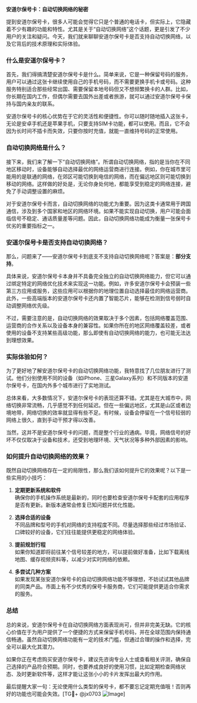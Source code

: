 **安道尔保号卡：自动切换网络的秘密**

提到安道尔保号卡，很多人可能会觉得它只是个普通的电话卡，但实际上，它隐藏着不少有趣的功能和特性。尤其是关于“自动切换网络”这个话题，更是引发了不少用户的关注和疑问。今天，我们就来聊聊安道尔保号卡是否支持自动切换网络，以及它背后的技术原理和实际体验。

### 什么是安道尔保号卡？

首先，我们得搞清楚安道尔保号卡是什么。简单来说，它是一种保留号码的服务，用户可以通过这张卡继续使用自己的手机号码，而不需要更换手机卡或号码。这种服务特别适合那些经常出国、需要保留本地号码但又不想频繁换卡的人群。比如，你长期在国内工作，但偶尔需要去国外出差或者旅游，就可以通过安道尔保号卡保持与国内亲友的联系。

安道尔保号卡的核心优势在于它的灵活性和便捷性。你可以随时随地插入这张卡，无论是安卓手机还是苹果手机，只要支持SIM卡功能，都可以使用。而且，它不会因为长时间不插卡而失效，只要你按时充值，就能一直维持号码的正常使用。

### 自动切换网络是什么？

接下来，我们来了解一下“自动切换网络”。所谓自动切换网络，指的是当你在不同地区移动时，设备能够自动选择最优的网络运营商进行连接。例如，你在城市里可能用的是联通的网络，在郊区可能切换到电信的网络，而在偏远地区则可能切换到移动的网络。这样做的好处是，无论你身处何地，都能享受到稳定的网络连接，避免了手动调整设置的麻烦。

对于安道尔保号卡而言，自动切换网络的功能尤为重要。因为这类卡通常用于跨国通信，涉及到多个国家和地区的网络环境。如果不能实现自动切换，用户可能会面临信号不稳定、通话质量差等问题。因此，自动切换网络功能成为衡量一张保号卡优劣的重要指标之一。

### 安道尔保号卡是否支持自动切换网络？

那么，问题来了——安道尔保号卡到底支不支持自动切换网络呢？答案是：**部分支持**。

具体来说，安道尔保号卡本身并不具备完全独立的自动切换网络能力，但它可以通过绑定特定的网络优化技术来实现这一功能。例如，许多安道尔保号卡会预装一些第三方应用或服务，这些应用可以根据你的地理位置自动选择最佳的网络运营商。此外，一些高端版本的安道尔保号卡还内置了智能芯片，能够在检测到信号弱时自动调整网络优先级。

不过，需要注意的是，自动切换网络的效果取决于多个因素，包括网络覆盖范围、运营商的合作关系以及设备本身的兼容性。如果你所在的地区网络覆盖较差，或者使用的设备不支持某些高级功能，那么即使有自动切换网络的能力，也可能无法达到理想效果。

### 实际体验如何？

为了更好地了解安道尔保号卡的自动切换网络功能，我特意找了几位朋友进行了测试。他们分别使用不同的设备（如iPhone、三星Galaxy系列）和不同版本的安道尔保号卡，在国内外多个城市进行了实地测试。

总体来看，大多数情况下，安道尔保号卡的表现还算不错。尤其是在大城市中，网络切换非常流畅，几乎感觉不到任何延迟。但在一些偏远地区，尤其是山区或者边境地带，网络切换的效率就显得有些不足。有时候，设备会停留在一个信号较弱的网络上很久，直到手动干预才得以改善。

当然，这并不是安道尔保号卡的问题，而是整个行业的通病。毕竟，网络信号的好坏不仅仅取决于设备和技术，还受到地理环境、天气状况等多种外部因素的影响。

### 如何提升自动切换网络的效果？

既然自动切换网络存在一定的局限性，那么我们该如何提升它的效果呢？以下是一些实用的小技巧：

1. **定期更新系统和软件**  
   确保你的手机操作系统是最新的，同时也要检查安道尔保号卡配套的应用程序是否有更新。新版本通常会修复已知问题并优化性能。

2. **选择合适的设备**  
   不同品牌和型号的手机对网络的支持程度不同。尽量选择那些经过市场验证、口碑较好的设备，它们往往能提供更稳定的网络体验。

3. **提前规划行程**  
   如果你知道即将前往某个信号较差的地方，可以提前做好准备，比如下载离线地图、缓存视频资料等，以减少对实时网络的依赖。

4. **多尝试几种方案**  
   如果发现某张安道尔保号卡的自动切换网络功能不够理想，不妨试试其他品牌的同类产品。市面上有不少优秀的保号卡服务商，它们可能提供更适合你需求的服务。

### 总结

总的来说，安道尔保号卡在自动切换网络方面表现尚可，但并非完美无缺。它的核心价值在于为用户提供了一个便捷的方式来保留手机号码，并在全球范围内保持通信畅通。虽然自动切换网络功能有一定的技术门槛，但通过合理的操作和选择，完全可以最大化其潜力。

如果你正在考虑购买安道尔保号卡，建议先咨询专业人士或查看相关评测，确保自己选择的产品符合预期。同时，也要养成良好的使用习惯，比如定期检查网络状态、及时更新软件等，这样才能让这张小小的卡片发挥出最大的作用。

最后提醒大家一句：无论使用什么类型的保号卡，都不要忘记定期充值哦！否则再好的功能也可能会失效。[TG💪+ @jx0703 ![Image](https://github.com/user-attachments/assets/dbca1d08-cadb-493c-b0ec-ad6f7a83f270)]